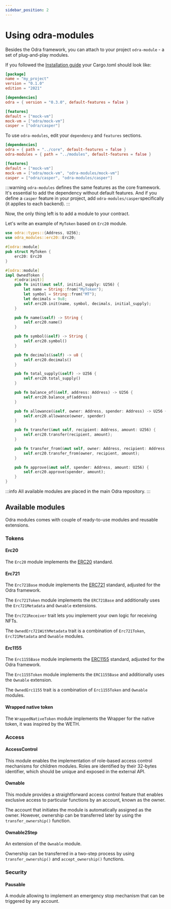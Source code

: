 ```yaml
---
sidebar_position: 2
---
```


# Using odra-modules

Besides the Odra framework, you can attach to your project `odra-module` - a set of plug-and-play modules.

If you followed the [Installation guide](../getting-started/installation.md) your Cargo.toml should look like:

```toml title=Cargo.toml
[package]
name = "my_project"
version = "0.1.0"
edition = "2021"

[dependencies]
odra = { version = "0.3.0", default-features = false }

[features]
default = ["mock-vm"]
mock-vm = ["odra/mock-vm"]
casper = ["odra/casper"]
```

To use `odra-modules`, edit your `dependency` and `features` sections.

```toml title=Cargo.toml
[dependencies]
odra = { path = "../core", default-features = false }
odra-modules = { path = "../modules", default-features = false }

[features]
default = ["mock-vm"]
mock-vm = ["odra/mock-vm", "odra-modules/mock-vm"]
casper = ["odra/casper", "odra-modules/casper"]
```

:::warning
`odra-modules` defines the same features as the core framework. It's essential to add the dependency without default features. And if you define a `casper` feature in your project, add `odra-modules/casper`specifically (it applies to each backend).
:::

Now, the only thing left is to add a module to your contract.

Let's write an example of `MyToken` based on `Erc20` module.

```rust
use odra::types::{Address, U256};
use odra_modules::erc20::Erc20;

#[odra::module]
pub struct MyToken {
    erc20: Erc20
}

#[odra::module]
impl OwnedToken {
    #[odra(init)]
    pub fn init(&mut self, initial_supply: U256) {
        let name = String::from("MyToken");
        let symbol = String::from("MT");
        let decimals = 9u8;
        self.erc20.init(name, symbol, decimals, initial_supply);
    }

    pub fn name(&self) -> String {
        self.erc20.name()
    }

    pub fn symbol(&self) -> String {
        self.erc20.symbol()
    }

    pub fn decimals(&self) -> u8 {
        self.erc20.decimals()
    }

    pub fn total_supply(&self) -> U256 {
        self.erc20.total_supply()
    }

    pub fn balance_of(&self, address: Address) -> U256 {
        self.erc20.balance_of(address)
    }

    pub fn allowance(&self, owner: Address, spender: Address) -> U256 {
        self.erc20.allowance(owner, spender)
    }

    pub fn transfer(&mut self, recipient: Address, amount: U256) {
        self.erc20.transfer(recipient, amount);
    }

    pub fn transfer_from(&mut self, owner: Address, recipient: Address, amount: U256) {
        self.erc20.transfer_from(owner, recipient, amount);
    }

    pub fn approve(&mut self, spender: Address, amount: U256) {
        self.erc20.approve(spender, amount);
    }
}
```

:::info
All available modules are placed in the main Odra repository.
:::

## Available modules

Odra modules comes with couple of ready-to-use modules and reusable extensions.

### Tokens

#### Erc20

The `Erc20` module implements the [ERC20](https://eips.ethereum.org/EIPS/eip-20) standard.

#### Erc721

The `Erc721Base` module implements the [ERC721](https://eips.ethereum.org/EIPS/eip-721) standard, adjusted for the Odra framework.

The `Erc721Token` module implements the `ERC721Base` and additionally uses
the `Erc721Metadata` and `Ownable` extensions.

The `Erc721Receiver` trait lets you implement your own logic for receiving NFTs.

The `OwnedErc721WithMetadata` trait is a combination of `Erc721Token`, `Erc721Metadata` and `Ownable` modules.

#### Erc1155

The `Erc1155Base` module implements the [ERC1155](https://eips.ethereum.org/EIPS/eip-1155) standard, adjusted for the Odra framework.

The `Erc1155Token` module implements the `ERC1155Base` and additionally uses the `Ownable` extension.

The `OwnedErc1155` trait is a combination of `Erc1155Token` and `Ownable` modules.

#### Wrapped native token

The `WrappedNativeToken` module implements the Wrapper for the native token,
it was inspired by the WETH.

### Access

#### AccessControl
This module enables the implementation of role-based access control mechanisms for children
modules. Roles are identified by their 32-bytes identifier, which should be unique and exposed in the external API.

#### Ownable
This module provides a straightforward access control feature that enables exclusive access to particular functions by an account, known as the owner.

The account that initiates the module is automatically assigned as the owner. However, ownership can be transferred later by using the
`transfer_ownership()` function.

#### Ownable2Step
An extension of the `Ownable` module. 

Ownership can be transferred in a two-step process by using `transfer_ownership()` and `accept_ownership()` functions.

### Security

#### Pausable
A module allowing to implement an emergency stop mechanism that can be triggered by any account.
